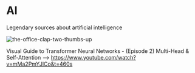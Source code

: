 # AI
Legendary sources about artificial intelligence

![the-office-clap-two-thumbs-up](https://github.com/user-attachments/assets/4e5fa717-557b-4cbd-8724-8be9e3f1b848)

Visual Guide to Transformer Neural Networks - (Episode 2) Multi-Head & Self-Attention --> https://www.youtube.com/watch?v=mMa2PmYJlCo&t=460s

